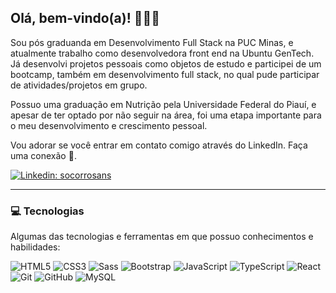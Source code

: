 ## Olá, bem-vindo(a)! 👩‍🚀🚀

Sou pós graduanda em Desenvolvimento Full Stack na PUC Minas, e atualmente trabalho como desenvolvedora front end na Ubuntu GenTech. Já desenvolvi projetos pessoais como objetos de estudo e participei de um bootcamp, também em desenvolvimento full stack, no qual pude participar de atividades/projetos em grupo. 

Possuo uma graduação em Nutrição pela Universidade Federal do Piauí, e apesar de ter optado por não seguir na área, foi uma etapa importante para o meu desenvolvimento e crescimento pessoal.

Vou adorar se você entrar em contato comigo através do LinkedIn. Faça uma conexão 🥰.

[![Linkedin: socorrosans](https://img.shields.io/badge/LinkedIn-0077B5?style=for-the-badge&logo=linkedin&logoColor=white&link=https://www.linkedin.com/in/socorrosans/)](https://www.linkedin.com/in/socorrosans/)

____

 ### 💻 Tecnologias 

 Algumas das tecnologias e ferramentas em que possuo conhecimentos e habilidades: 

![HTML5](https://img.shields.io/badge/HTML5-E34F26?style=for-the-badge&logo=html5&logoColor=white)
![CSS3](https://img.shields.io/badge/CSS3-1572B6?style=for-the-badge&logo=css3&logoColor=white)
![Sass](https://img.shields.io/badge/Sass-CC6699?style=for-the-badge&logo=sass&logoColor=white)
![Bootstrap](https://img.shields.io/badge/Bootstrap-563D7C?style=for-the-badge&logo=bootstrap&logoColor=white)
![JavaScript](https://img.shields.io/badge/JavaScript-F7DF1E?style=for-the-badge&logo=javascript&logoColor=black)
![TypeScript](https://img.shields.io/badge/TypeScript-007ACC?style=for-the-badge&logo=typescript&logoColor=white)
![React](https://img.shields.io/badge/React-20232A?style=for-the-badge&logo=react&logoColor=61DAFB)
![Git](https://img.shields.io/badge/Git-E34F26?style=for-the-badge&logo=git&logoColor=white)
![GitHub](https://img.shields.io/badge/GitHub-100000?style=for-the-badge&logo=github&logoColor=white)
![MySQL](https://img.shields.io/badge/MySQL-00000F?style=for-the-badge&logo=mysql&logoColor=white)
